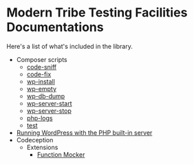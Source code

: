 # Modern Tribe Testing Facilities Documentations

Here's a list of what's included in the library.

* Composer scripts
    * [code-sniff](Composer/Scripts.md#code-sniff)
    * [code-fix](Composer/Scripts.md#code-fix)
    * [wp-install](Composer/Scripts.md#wp-install)
    * [wp-empty](Composer/Scripts.md#wp-empty)
    * [wp-db-dump](Composer/Scripts.md#wp-db-dump)
    * [wp-server-start](Composer/Scripts.md#wp-server-start)
    * [wp-server-stop](Composer/Scripts.md#wp-server-stop)
    * [php-logs](Composer/Scripts.md#php-logs)
    * [test](Composer/Scripts.md#test)
* [Running WordPress with the PHP built-in server](Running_WordPress.md)
* Codeception
    * Extensions
        * [Function Mocker](Codeception/Extensions/Function_Mocker.md)